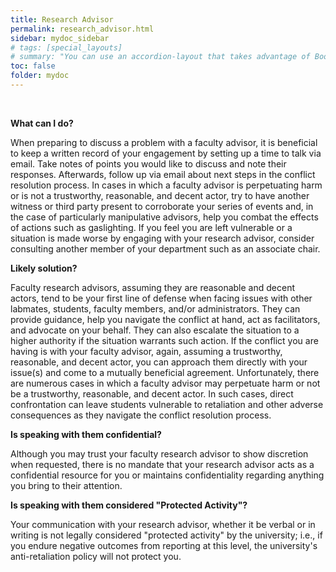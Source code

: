 ```yaml
---
title: Research Advisor
permalink: research_advisor.html
sidebar: mydoc_sidebar
# tags: [special_layouts]
# summary: "You can use an accordion-layout that takes advantage of Bootstrap styling. This is useful for an FAQ page."
toc: false
folder: mydoc
---
```


<p>&nbsp;</p>

<p><b>What can I do?</b></p>
   <p class="answer">When preparing to discuss a problem with a faculty advisor, it is beneficial to keep a written record of your engagement by setting up a time to talk via email. Take notes of points you would like to discuss and note their responses. Afterwards, follow up via email about next steps in the conflict resolution process. In cases in which a faculty advisor is perpetuating harm or is not a trustworthy, reasonable, and decent actor, try to have another witness or third party present to corroborate your series of events and, in the case of particularly manipulative advisors, help you combat the effects of actions such as gaslighting. If you feel you are left vulnerable or a situation is made worse by engaging with your research advisor, consider consulting another member of your department such as an associate chair.</p>

<p><b>Likely solution?</b></p>
   <p class="answer">Faculty research advisors, assuming they are reasonable and decent actors, tend to be your first line of defense when facing issues with other labmates, students, faculty members, and/or administrators. They can provide guidance, help you navigate the conflict at hand, act as facilitators, and advocate on your behalf. They can also escalate the situation to a higher authority if the situation warrants such action. If the conflict you are having is with your faculty advisor, again, assuming a trustworthy, reasonable, and decent actor, you can approach them directly with your issue(s) and come to a mutually beneficial agreement. Unfortunately, there are numerous cases in which a faculty advisor may perpetuate harm or not be a trustworthy, reasonable, and decent actor. In such cases, direct confrontation can leave students vulnerable to retaliation and other adverse consequences as they navigate the conflict resolution process.</p>

<p><b>Is speaking with them confidential?</b></p>
   <p class="answer">Although you may trust your faculty research advisor to show discretion when requested, there is no mandate that your research advisor acts as a confidential resource for you or maintains confidentiality regarding anything you bring to their attention. </p>

<p><b>Is speaking with them considered "Protected Activity"?</b></p>
   <p class="answer">Your communication with your research advisor, whether it be verbal or in writing is not legally considered "protected activity" by the university; i.e., if you endure negative outcomes from reporting at this level, the university's anti-retaliation policy will not protect you.</p>

<script>
    if(location.hash !== null && location.hash !== "")
    {
        var url = location.hash.endsWith("-1") ? location.hash.substring(0, location.hash.length-2) : location.hash;
        $(url + ".collapse").collapse("show");
    }
</script>
